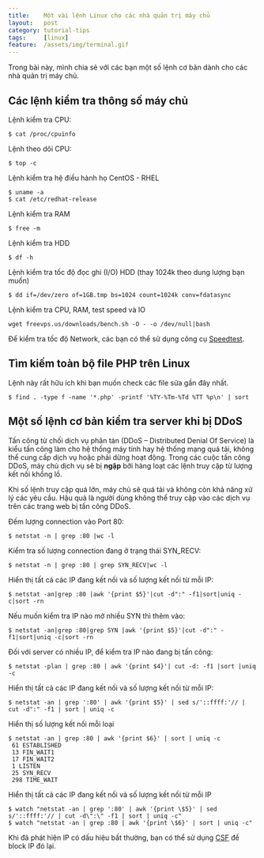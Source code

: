 ```yaml
---
title:    Một vài lệnh Linux cho các nhà quản trị máy chủ
layout:   post
category: tutorial-tips
tags:     [linux]
feature:  /assets/img/terminal.gif
---
```

Trong bài này, mình chia sẻ với các bạn một số lệnh cơ bản dành cho các nhà quản trị máy chủ.

<!--more-->

## Các lệnh kiểm tra thông số máy chủ

Lệnh kiểm tra CPU:

```
$ cat /proc/cpuinfo
```

Lệnh theo dõi CPU:

```
$ top -c
```

Lệnh kiểm tra hệ điều hành họ CentOS - RHEL

```
$ uname -a
$ cat /etc/redhat-release
```

Lệnh kiểm tra RAM

```
$ free -m
```

Lệnh kiểm tra HDD

```
$ df -h
```

Lệnh kiểm tra tốc độ đọc ghi (I/O) HDD (thay 1024k theo dung lượng bạn muốn)

```
$ dd if=/dev/zero of=1GB.tmp bs=1024 count=1024k conv=fdatasync
```

Lệnh kiểm tra CPU, RAM, test speed và IO

```
wget freevps.us/downloads/bench.sh -O - -o /dev/null|bash
```

Để kiểm tra tốc độ Network, các bạn có thể sử dụng công cụ [Speedtest](speedtest).

## Tìm kiếm toàn bộ file PHP trên Linux

Lệnh này rất hữu ích khi bạn muốn check các file sửa gần đây nhất.

```
$ find . -type f -name '*.php' -printf '%TY-%Tm-%Td %TT %p\n' | sort
```

## Một số lệnh cơ bản kiểm tra server khi bị DDoS

Tấn công từ chối dịch vụ phân tán (DDoS – Distributed Denial Of Service) là kiểu tấn công 
làm cho hệ thống máy tính hay hệ thống mạng quá tải, không thể cung cấp dịch vụ hoặc 
phải dừng hoạt động. Trong các cuộc tấn công DDoS, máy chủ dịch vụ sẽ bị **ngập**
bởi hàng loạt các lệnh truy cập từ lượng kết nối khổng lồ.

Khi số lệnh truy cập quá lớn, máy chủ sẽ quá tải và không còn khả năng xử lý các yêu cầu.
Hậu quả là người dùng không thể truy cập vào các dịch vụ trên các trang web bị tấn công DDoS.

Đếm lượng connection vào Port 80:

```
$ netstat -n | grep :80 |wc -l
```

Kiểm tra số lượng connection đang ở trạng thái SYN_RECV:

```
$ netstat -n | grep :80 | grep SYN_RECV|wc -l
```

Hiển thị tất cả các IP đang kết nối và số lượng kết nối từ mỗi IP:

```
$ netstat -an|grep :80 |awk '{print $5}'|cut -d":" -f1|sort|uniq -c|sort -rn
```

Nếu muốn kiểm tra IP nào mở nhiều SYN thì thêm vào:

```
$ netstat -an|grep :80|grep SYN |awk '{print $5}'|cut -d":" -f1|sort|uniq -c|sort -rn
```

Đối với server có nhiều IP, để kiểm tra IP nào đang bị tấn công:

```
$ netstat -plan | grep :80 | awk '{print $4}'| cut -d: -f1 |sort |uniq -c
```

Hiển thị tất cả các IP đang kết nối và số lượng kết nối từ mỗi IP:

```
$ netstat -an | grep ':80' | awk '{print $5}' | sed s/'::ffff:'// | cut -d":" -f1 | sort | uniq -c
```

Hiển thị số lượng kết nối mỗi loại

```
$ netstat -an | grep :80 | awk '{print $6}' | sort | uniq -c
 61 ESTABLISHED
 13 FIN_WAIT1
 17 FIN_WAIT2
 1 LISTEN
 25 SYN_RECV
 298 TIME_WAIT
```

Hiển thị tất cả các IP đang kết nối và số lượng kết nối từ mỗi IP

```
$ watch "netstat -an | grep ':80' | awk '{print \$5}' | sed s/'::ffff:'// | cut -d\":\" -f1 | sort | uniq -c"
$ watch "netstat -an | grep :80 | awk '{print \$6}' | sort | uniq -c"
```

Khi đã phát hiện IP có dấu hiệu bất thường, bạn có thể sử dụng [CSF](csf) để block IP đó lại.



[csf]:          http://hocvps.com/cau-hinh-nang-cao-cho-csf-de-bao-ve-vps/
[speedtest]:    http://hocvps.com/test-toc-do-vps-ve-viet-nam/
